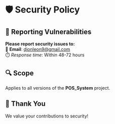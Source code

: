 # 🛡️ Security Policy

## 🚨 Reporting Vulnerabilities
**Please report security issues to:**  
📧 **Email**: [djonleon9@gmail.com](mailto:djonleon9@gmail.com)  
⏱️ *Response time*: Within 48-72 hours  

## 🔍 Scope
Applies to all versions of the **POS_System** project.  

## 🙏 Thank You
We value your contributions to security!  
